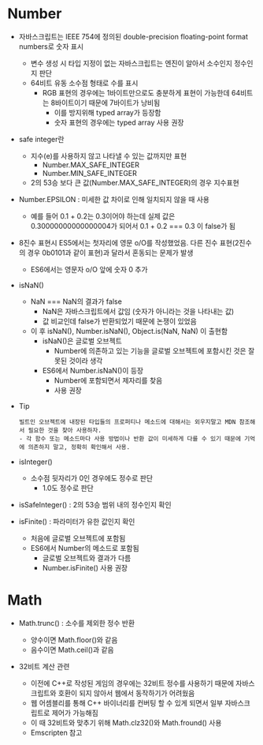 # Number

* 자바스크립트는 IEEE 754에 정의된 double-precision floating-point format numbers로 숫자 표시

  * 변수 생성 시 타입 지정이 없는 자바스크립트는 엔진이 알아서 소수인지 정수인지 판단
  * 64비트 유동 소수점 형태로 수를 표시
    * RGB 표현의 경우에는 1바이트만으로도 충분하게 표현이 가능한데 64비트는 8바이트이기 때문에 7바이트가 낭비됨
      * 이를 방지위해 typed array가 등장함
      * 숫자 표현의 경우에는 typed array 사용 권장

* safe integer란

  * 지수(e)를 사용하지 않고 나타낼 수 있는 값까지만 표현
    * Number.MAX_SAFE_INTEGER
    * Number.MIN_SAFE_INTEGER
  * 2의 53승 보다 큰 값(Number.MAX_SAFE_INTEGER)의 경우 지수표현

* Number.EPSILON : 미세한 값 차이로 인해 일치되지 않을 때 사용

  * 예를 들어 0.1 + 0.2는 0.3이어야 하는데 실제 값은 0.30000000000000004가 되어서 0.1 + 0.2 === 0.3 이 false가 됨

* 8진수 표현시 ES5에서는 첫자리에 영문 o/O를 작성했었음. 다른 진수 표현(2진수의 경우 0b0101과 같이 표현)과 달라서 혼동되는 문제가 발생

  * ES6에서는 영문자 o/O 앞에 숫자 0 추가

* isNaN()

  * NaN === NaN의 결과가 false
    * NaN은 자바스크립트에서 값임 (숫자가 아니라는 것을 나타내는 값)
    * 값 비교인데 false가 반환되었기 때문에 논쟁이 있었음
  * 이 후 isNaN(), Number.isNaN(), Object.is(NaN, NaN) 이 출현함
    * isNaN()은 글로벌 오브젝트
      * Number에 의존하고 있는 기능을 글로벌 오브젝트에 포함시킨 것은 잘못된 것이라 생각
    * ES6에서 Number.isNaN()이 등장
      * Number에 포함되면서 제자리를 찾음
      * 사용 권장

* Tip

  ```
  빌트인 오브젝트에 내장된 타입들의 프로퍼티나 메소드에 대해서는 외우지말고 MDN 참조해서 필요한 것을 찾아 사용하자.
  - 각 함수 또는 메소드마다 사용 방법이나 반환 값이 미세하게 다를 수 있기 때문에 기억에 의존하지 말고, 정확히 확인해서 사용.
  ```

* isInteger()

  * 소수점 뒷자리가 0인 경우에도 정수로 판단
    * 1.0도 정수로 판단

* isSafeInteger() : 2의 53승 범위 내의 정수인지 확인

* isFinite() : 파라미터가 유한 값인지 확인

  * 처음에 글로벌 오브젝트에 포함됨
  * ES6에서 Number의 메소드로 포함됨
    * 글로벌 오브젝트와 결과가 다름
    * Number.isFinite() 사용 권장



# Math

* Math.trunc() : 소수를 제외한 정수 반환

  * 양수이면 Math.floor()와 같음
  * 음수이면 Math.ceil()과 같음

* 32비트 계산 관련

  * 이전에 C++로 작성된 게임의 경우에는 32비트 정수를 사용하기 때문에 자바스크립트와 호환이 되지 않아서 웹에서 동작하기가 어려웠음
  * 웹 어셈블리를 통해 C++ 바이너리를 컨버팅 할 수 있게 되면서 일부 자바스크립트로 제어가 가능해짐
  * 이 때 32비트와 맞추기 위해 Math.clz32()와 Math.fround() 사용
  * Emscripten 참고

  